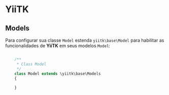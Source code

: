 # YiiTK

## Models

Para configurar sua classe `Model` estenda `yiitk\base\Model` para habilitar as funcionalidades de **YiiTK** em seus modelos `Model`:

```php

    /**
     * Class Model
     */
    class Model extends \yiitk\base\Models
    {
        
    }

```
